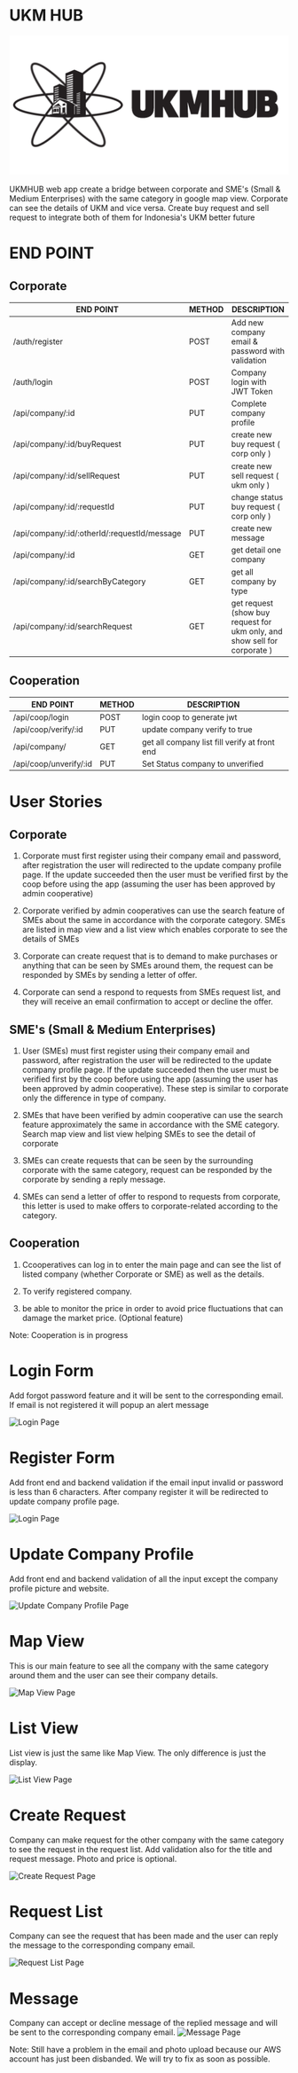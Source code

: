 # UKM HUB
![UKMHUB](ukmhub.png?raw=true "Optional Title")

UKMHUB web app create a bridge between corporate and SME's (Small & Medium Enterprises) with the same category in google map view.
Corporate can see the details of UKM and vice versa. Create buy request and sell request to integrate both of them for Indonesia's UKM
better future

# END POINT

## Corporate

| END POINT                                 | METHOD | DESCRIPTION                                             
|-------------------------------------------|--------|--------------------------------------------------
| /auth/register                            | POST   | Add new company email & password with validation
| /auth/login                               | POST   | Company login with JWT Token                     
| /api/company/:id                          | PUT    | Complete company profile                         
| /api/company/:id/buyRequest               | PUT    | create new buy request ( corp only )             
| /api/company/:id/sellRequest              | PUT    | create new sell request ( ukm only )             
| /api/company/:id/:requestId               | PUT    | change status buy request ( corp only )                
| /api/company/:id/:otherId/:requestId/message| PUT  | create new message                     
| /api/company/:id                          | GET    | get detail one company                           
| /api/company/:id/searchByCategory         | GET    | get all company by type           
| /api/company/:id/searchRequest            | GET    | get request  (show buy request for ukm only, and show sell for corporate )                 


## Cooperation

| END POINT                 | METHOD | DESCRIPTION                                             
|---------------------------|--------|-----------------------------------------------
| /api/coop/login           | POST   | login coop to generate jwt                                                            
| /api/coop/verify/:id      | PUT    | update company verify to true                    
| /api/company/             | GET    | get all company list fill verify at front end    
| /api/coop/unverify/:id    | PUT    | Set Status company to unverified                  


# User Stories

## Corporate

1.  Corporate must first register using their company email and password, after registration the user will redirected to the update company profile page. If the update succeeded then the user must be verified first by the coop before using the app (assuming the user has been approved by admin cooperative)

2. Corporate verified by admin cooperatives can use the search feature of SMEs about the same in accordance with the corporate category. SMEs are listed in map view and a list view which enables corporate to see the details of SMEs

3. Corporate can create request that is to demand to make purchases or anything that can be seen by SMEs around them, the request can be responded by SMEs by sending a letter of offer.

4. Corporate can send a respond to requests from SMEs request list, and they will receive an email confirmation to accept or decline the offer.

## SME's (Small & Medium Enterprises)

1. User (SMEs) must first register using their company email and password, after registration the user will be redirected to the update company profile page. If the update succeeded then the user must be verified first by the coop before using the app (assuming the user has been approved by admin cooperative). These step is similar to corporate only the difference in type of company.

2. SMEs that have been verified by admin cooperative can use the search feature approximately the same in accordance with the SME category. Search map view and list view helping SMEs to see the detail of corporate

3. SMEs can create requests that can be seen by the surrounding corporate with the same category, request can be responded by the corporate by sending a reply message.

4. SMEs can send a letter of offer to respond to requests from corporate, this letter is used to make offers to corporate-related according to the category.

## Cooperation

1. Ccooperatives can log in to enter the main page and can see the list of listed company (whether Corporate or SME) as well as the details.

2. To verify registered company.

3. be able to monitor the price in order to avoid price fluctuations that can damage the market price. (Optional feature)

Note: Cooperation is in progress

# Login Form
Add forgot password feature and it will be sent to the corresponding email. If email is not registered it will popup an alert message

![Login Page](screenshot/login.png?raw=true "Login Page")

# Register Form
Add front end and backend validation if the email input invalid or password is less than 6 characters. After company register it will be redirected to update company profile page.

![Login Page](screenshot/register.png?raw=true "Login Page")

# Update Company Profile
Add front end and backend validation of all the input except the company profile picture and website.

![Update Company Profile Page](screenshot/update_profile.png?raw=true "Update Company Profile Page")

# Map View
This is our main feature to see all the company with the same category around them and the user can see their company details.

![Map View Page](screenshot/map_view.png?raw=true "Map View Page")

# List View
List view is just the same like Map View. The only difference is just the display.

![List View Page](screenshot/list_view.png?raw=true "List View Page")

# Create Request
Company can make request for the other company with the same category to see the request in the request list. Add validation also for the title and request message. Photo and price is optional.

![Create Request Page](screenshot/create_request.png?raw=true "Create Request Page")

# Request List
Company can see the request that has been made and the user can reply the message to the corresponding company email.

![Request List Page](screenshot/request_list.png?raw=true "Request List Page")

# Message
Company can accept or decline message of the replied message and will be sent to the corresponding company email.
![Message Page](screenshot/message.png?raw=true "Request List Page")

Note: Still have a problem in the email and photo upload because our AWS account has just been disbanded. We will try to fix as soon as possible.
